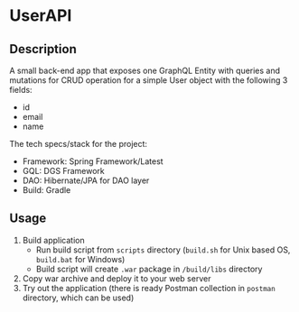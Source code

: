 # UserAPI

## Description
A small back-end app that exposes one GraphQL Entity with queries and
mutations for CRUD operation for a simple User object with the following
3 fields:
- id
- email
- name

The tech specs/stack for the project:

- Framework: Spring Framework/Latest
- GQL:       DGS Framework
- DAO:       Hibernate/JPA for DAO layer
- Build:     Gradle

## Usage
1. Build application
    - Run build script from `scripts` directory (`build.sh` for Unix based OS, `build.bat` for Windows)
    - Build script will create `.war` package in `/build/libs` directory
2. Copy war archive and deploy it to your web server
3. Try out the application (there is ready Postman collection in `postman` directory, which can be used)